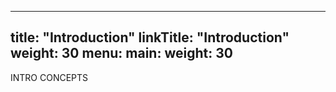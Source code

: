 
---
title: "Introduction"
linkTitle: "Introduction"
weight: 30
menu:
  main:
    weight: 30
---

INTRO CONCEPTS